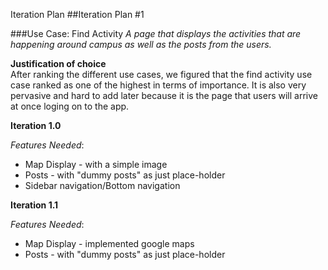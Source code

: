 Iteration Plan
##Iteration Plan #1

###Use Case: Find Activity
*A page that displays the activities that are happening around campus as well as the posts from the users.*

**Justification of choice** \
After ranking the different use cases, we figured that the find activity use case ranked as one of the highest in terms of importance. It is also very pervasive and hard to add later because it is the page that users will arrive at once loging on to the app.

**Iteration 1.0**

*Features Needed*:
- Map Display - with a simple image
- Posts - with "dummy posts" as just place-holder
- Sidebar navigation/Bottom navigation


**Iteration 1.1**

*Features Needed*:
- Map Display - implemented google maps
- Posts - with "dummy posts" as just place-holder

